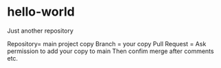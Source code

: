 # hello-world
Just another repository

Repository= main project copy
Branch = your copy
Pull Request = Ask permission to add your copy to main
Then confim merge after comments etc.
